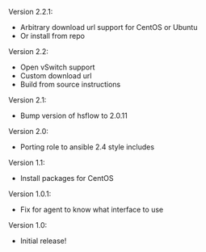 Version 2.2.1:
 - Arbitrary download url support for CentOS or Ubuntu
 - Or install from repo

Version 2.2:
 - Open vSwitch support
 - Custom download url
 - Build from source instructions

Version 2.1:
 - Bump version of hsflow to 2.0.11

Version 2.0:
 - Porting role to ansible 2.4 style includes

Version 1.1:
 - Install packages for CentOS

Version 1.0.1:
 - Fix for agent to know what interface to use

Version 1.0:
 - Initial release!
